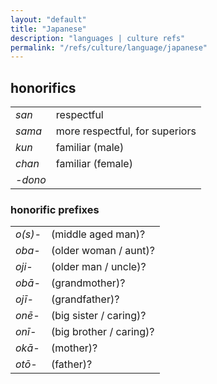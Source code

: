 ```yaml
---
layout: "default"
title: "Japanese"
description: "languages | culture refs"
permalink: "/refs/culture/language/japanese"
---
```


## honorifics

|         |                                |
| ------- | ------------------------------ |
| *san*   | respectful                     |
| *sama*  | more respectful, for superiors |
| *kun*   | familiar (male)                |
| *chan*  | familiar (female)              |
| *-dono* |

### honorific prefixes

|         |                         |
| ------- | ----------------------- |
| *o(s)-* | (middle aged man)?      |
| *oba-*  | (older woman / aunt)?   |
| *oji-*  | (older man / uncle)?    |
| *obā-*  | (grandmother)?          |
| *ojī-*  | (grandfather)?          |
| *onē-*  | (big sister / caring)?  |
| *onī-*  | (big brother / caring)? |
| *okā-*  | (mother)?               |
| *otō-*  | (father)?               |
